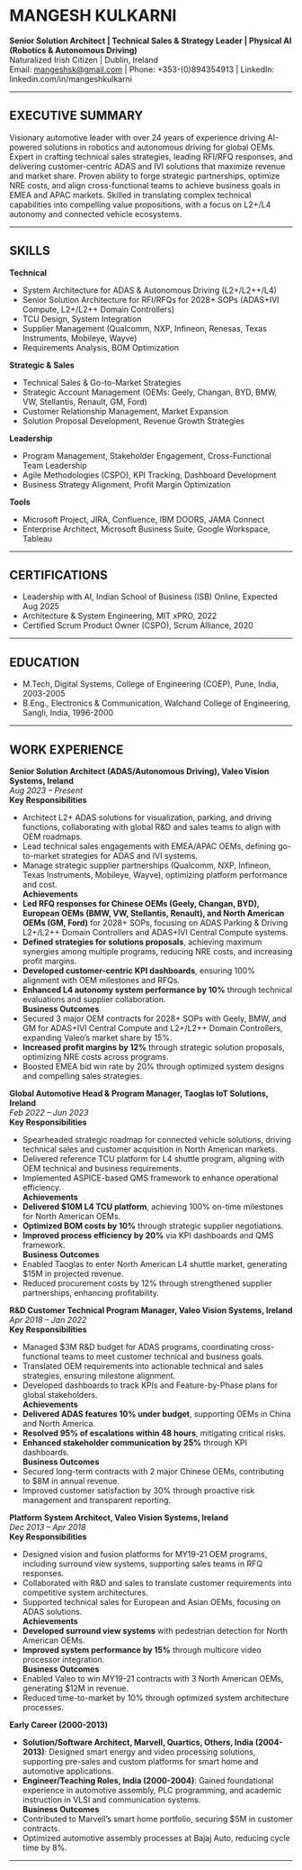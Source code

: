 # MANGESH KULKARNI
**Senior Solution Architect | Technical Sales & Strategy Leader | Physical AI (Robotics & Autonomous Driving)**  
Naturalized Irish Citizen | Dublin, Ireland  
Email: mangeshsk@gmail.com | Phone: +353-(0)894354913 | LinkedIn: linkedin.com/in/mangeshkulkarni  

---

## EXECUTIVE SUMMARY  
Visionary automotive leader with over 24 years of experience driving AI-powered solutions in robotics and autonomous driving for global OEMs. Expert in crafting technical sales strategies, leading RFI/RFQ responses, and delivering customer-centric ADAS and IVI solutions that maximize revenue and market share. Proven ability to forge strategic partnerships, optimize NRE costs, and align cross-functional teams to achieve business goals in EMEA and APAC markets. Skilled in translating complex technical capabilities into compelling value propositions, with a focus on L2+/L4 autonomy and connected vehicle ecosystems.

---

## SKILLS  
**Technical**  
- System Architecture for ADAS & Autonomous Driving (L2+/L2++/L4)  
- Senior Solution Architecture for RFI/RFQs for 2028+ SOPs (ADAS+IVI Compute, L2+/L2++ Domain Controllers)  
- TCU Design, System Integration  
- Supplier Management (Qualcomm, NXP, Infineon, Renesas, Texas Instruments, Mobileye, Wayve)  
- Requirements Analysis, BOM Optimization  

**Strategic & Sales**  
- Technical Sales & Go-to-Market Strategies  
- Strategic Account Management (OEMs: Geely, Changan, BYD, BMW, VW, Stellantis, Renault, GM, Ford)  
- Customer Relationship Management, Market Expansion  
- Solution Proposal Development, Revenue Growth Strategies  

**Leadership**  
- Program Management, Stakeholder Engagement, Cross-Functional Team Leadership  
- Agile Methodologies (CSPO), KPI Tracking, Dashboard Development  
- Business Strategy Alignment, Profit Margin Optimization  

**Tools**  
- Microsoft Project, JIRA, Confluence, IBM DOORS, JAMA Connect  
- Enterprise Architect, Microsoft Business Suite, Google Workspace, Tableau  

---

## CERTIFICATIONS  
- Leadership with AI, Indian School of Business (ISB) Online, Expected Aug 2025  
- Architecture & System Engineering, MIT xPRO, 2022  
- Certified Scrum Product Owner (CSPO), Scrum Alliance, 2020  

---

## EDUCATION  
- M.Tech, Digital Systems, College of Engineering (COEP), Pune, India, 2003-2005  
- B.Eng., Electronics & Communication, Walchand College of Engineering, Sangli, India, 1996-2000  

---

## WORK EXPERIENCE  

**Senior Solution Architect (ADAS/Autonomous Driving), Valeo Vision Systems, Ireland**  
_Aug 2023 – Present_  
**Key Responsibilities**  
- Architect L2+ ADAS solutions for visualization, parking, and driving functions, collaborating with global R&D and sales teams to align with OEM roadmaps.  
- Lead technical sales engagements with EMEA/APAC OEMs, defining go-to-market strategies for ADAS and IVI systems.  
- Manage strategic supplier partnerships (Qualcomm, NXP, Infineon, Texas Instruments, Mobileye, Wayve), optimizing platform performance and cost.  
**Achievements**  
- **Led RFQ responses for Chinese OEMs (Geely, Changan, BYD), European OEMs (BMW, VW, Stellantis, Renault), and North American OEMs (GM, Ford)** for 2028+ SOPs, focusing on ADAS Parking & Driving L2+/L2++ Domain Controllers and ADAS+IVI Central Compute systems.  
- **Defined strategies for solutions proposals**, achieving maximum synergies among multiple programs, reducing NRE costs, and increasing profit margins.  
- **Developed customer-centric KPI dashboards**, ensuring 100% alignment with OEM milestones and RFQs.  
- **Enhanced L4 autonomy system performance by 10%** through technical evaluations and supplier collaboration.  
**Business Outcomes**  
- Secured 3 major OEM contracts for 2028+ SOPs with Geely, BMW, and GM for ADAS+IVI Central Compute and L2+/L2++ Domain Controllers, expanding Valeo’s market share by 15%.  
- **Increased profit margins by 12%** through strategic solution proposals, optimizing NRE costs across programs.  
- Boosted EMEA bid win rate by 20% through optimized system designs and compelling sales strategies.  

**Global Automotive Head & Program Manager, Taoglas IoT Solutions, Ireland**  
_Feb 2022 – Jun 2023_  
**Key Responsibilities**  
- Spearheaded strategic roadmap for connected vehicle solutions, driving technical sales and customer acquisition in North American markets.  
- Delivered reference TCU platform for L4 shuttle program, aligning with OEM technical and business requirements.  
- Implemented ASPICE-based QMS framework to enhance operational efficiency.  
**Achievements**  
- **Delivered $10M L4 TCU platform**, achieving 100% on-time milestones for North American OEMs.  
- **Optimized BOM costs by 10%** through strategic supplier negotiations.  
- **Improved process efficiency by 20%** via KPI dashboards and QMS framework.  
**Business Outcomes**  
- Enabled Taoglas to enter North American L4 shuttle market, generating $15M in projected revenue.  
- Reduced procurement costs by 12% through strengthened supplier partnerships, enhancing profitability.  

**R&D Customer Technical Program Manager, Valeo Vision Systems, Ireland**  
_Apr 2018 – Jan 2022_  
**Key Responsibilities**  
- Managed $3M R&D budget for ADAS programs, coordinating cross-functional teams to meet customer technical and business goals.  
- Translated OEM requirements into actionable technical and sales strategies, ensuring milestone alignment.  
- Developed dashboards to track KPIs and Feature-by-Phase plans for global stakeholders.  
**Achievements**  
- **Delivered ADAS features 10% under budget**, supporting OEMs in China and North America.  
- **Resolved 95% of escalations within 48 hours**, mitigating critical risks.  
- **Enhanced stakeholder communication by 25%** through KPI dashboards.  
**Business Outcomes**  
- Secured long-term contracts with 2 major Chinese OEMs, contributing to $8M in annual revenue.  
- Improved customer satisfaction by 30% through proactive risk management and transparent reporting.  

**Platform System Architect, Valeo Vision Systems, Ireland**  
_Dec 2013 – Apr 2018_  
**Key Responsibilities**  
- Designed vision and fusion platforms for MY19-21 OEM programs, including surround view systems, supporting sales teams in RFQ responses.  
- Collaborated with R&D and sales to translate customer requirements into competitive system architectures.  
- Supported technical sales for European and Asian OEMs, focusing on ADAS solutions.  
**Achievements**  
- **Developed surround view systems** with pedestrian detection for North American OEMs.  
- **Improved system performance by 15%** through multicore video processor integration.  
**Business Outcomes**  
- Enabled Valeo to win MY19-21 contracts with 3 North American OEMs, generating $12M in revenue.  
- Reduced time-to-market by 10% through optimized system architecture processes.  

**Early Career (2000-2013)**  
- **Solution/Software Architect, Marvell, Quartics, Others, India (2004-2013)**: Designed smart energy and video processing solutions, supporting pre-sales and custom platforms for smart home and automotive applications.  
- **Engineer/Teaching Roles, India (2000-2004)**: Gained foundational experience in automotive assembly, PLC programming, and academic instruction in VLSI and communication systems.  
**Business Outcomes**  
- Contributed to Marvell’s smart home portfolio, securing $5M in customer contracts.  
- Optimized automotive assembly processes at Bajaj Auto, reducing cycle time by 8%.  

---
